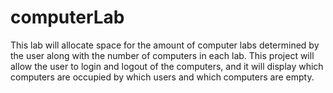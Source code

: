 # computerLab
This lab will allocate space for the amount of computer labs determined by the user along with the number of computers in each lab. This project will allow the user to login and logout of the computers, and it will display which computers are occupied by which users and which computers are empty.
